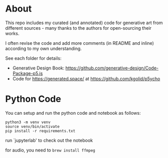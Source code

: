 # About
This repo includes my curated (and annotated) code for generative art from different sources - many thanks to the authors for open-sourcing their works.

I often revise the code and add more comments (in README and inline) according to my own understanding. 

See each folder for details:

- Generative Design Book: https://github.com/generative-design/Code-Package-p5.js
- Code for https://generated.space/ at https://github.com/kgolid/p5ycho


# Python Code

You can setup and run the python code and notebook as follows:

```
python3 -m venv venv
source venv/bin/activate
pip install -r requirements.txt
```
run `jupyterlab' to check out the notebook

for audio, you need to `brew install ffmpeg`